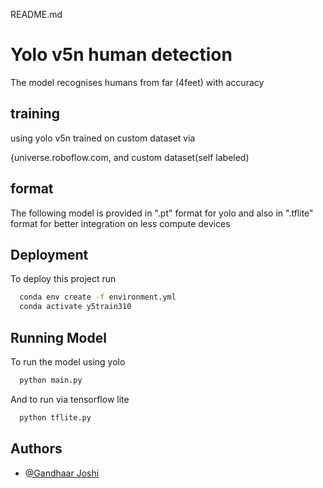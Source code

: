 README.md
# Yolo v5n human detection

The model recognises humans from far (4feet) with accuracy 
## training

using yolo v5n trained on custom dataset via 

{universe.roboflow.com, and custom dataset(self labeled) 

## format
The following model is provided in ".pt" format for yolo and also in ".tflite" format for better integration on less compute devices
## Deployment

To deploy this project run

```bash
  conda env create -f environment.yml
  conda activate y5train310
```



## Running Model

To run the model using yolo
```bash
  python main.py
```
And to run via tensorflow lite
```bash
  python tflite.py
```


## Authors

- [@Gandhaar Joshi](gandhaarjoshi@outlook.com)
